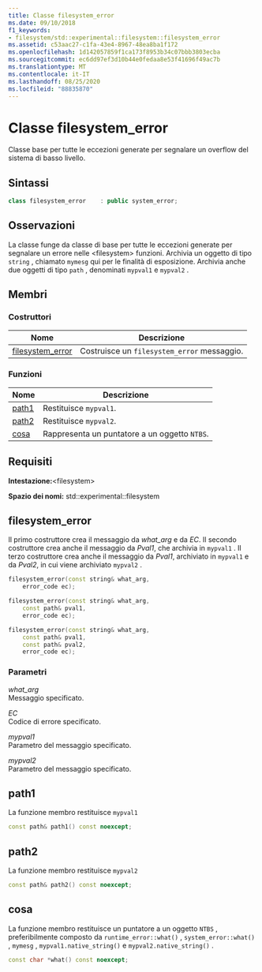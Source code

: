 ```yaml
---
title: Classe filesystem_error
ms.date: 09/10/2018
f1_keywords:
- filesystem/std::experimental::filesystem::filesystem_error
ms.assetid: c53aac27-c1fa-43e4-8967-48ea8ba1f172
ms.openlocfilehash: 1d142057859f1ca173f8953b34c07bbb3803ecba
ms.sourcegitcommit: ec6dd97ef3d10b44e0fedaa8e53f41696f49ac7b
ms.translationtype: MT
ms.contentlocale: it-IT
ms.lasthandoff: 08/25/2020
ms.locfileid: "88835870"
---
```

# <a name="filesystem_error-class"></a>Classe filesystem_error

Classe base per tutte le eccezioni generate per segnalare un overflow del sistema di basso livello.

## <a name="syntax"></a>Sintassi

```cpp
class filesystem_error    : public system_error;
```

## <a name="remarks"></a>Osservazioni

La classe funge da classe di base per tutte le eccezioni generate per segnalare un errore nelle \<filesystem> funzioni. Archivia un oggetto di tipo `string` , chiamato `mymesg` qui per le finalità di esposizione. Archivia anche due oggetti di tipo `path` , denominati `mypval1` e `mypval2` .

## <a name="members"></a>Membri

### <a name="constructors"></a>Costruttori

|Nome|Descrizione|
|-|-|
|[filesystem_error](#filesystem_error)|Costruisce un `filesystem_error` messaggio.|

### <a name="functions"></a>Funzioni

|Nome|Descrizione|
|-|-|
|[path1](#path1)|Restituisce `mypval1`.|
|[path2](#path2)|Restituisce `mypval2`.|
|[cosa](#what)|Rappresenta un puntatore a un oggetto `NTBS`.|

## <a name="requirements"></a>Requisiti

**Intestazione:**\<filesystem>

**Spazio dei nomi:** std::experimental::filesystem

## <a name="filesystem_error"></a><a name="filesystem_error"></a> filesystem_error

Il primo costruttore crea il messaggio da *what_arg* e da *EC*. Il secondo costruttore crea anche il messaggio da *Pval1*, che archivia in `mypval1` . Il terzo costruttore crea anche il messaggio da *Pval1*, archiviato in `mypval1` e da *Pval2*, in cui viene archiviato `mypval2` .

```cpp
filesystem_error(const string& what_arg,
    error_code ec);

filesystem_error(const string& what_arg,
    const path& pval1,
    error_code ec);

filesystem_error(const string& what_arg,
    const path& pval1,
    const path& pval2,
    error_code ec);
```

### <a name="parameters"></a>Parametri

*what_arg*\
Messaggio specificato.

*EC*\
Codice di errore specificato.

*mypval1*\
Parametro del messaggio specificato.

*mypval2*\
Parametro del messaggio specificato.

## <a name="path1"></a><a name="path1"></a> path1

La funzione membro restituisce `mypval1`

```cpp
const path& path1() const noexcept;
```

## <a name="path2"></a><a name="path2"></a> path2

La funzione membro restituisce `mypval2`

```cpp
const path& path2() const noexcept;
```

## <a name="what"></a><a name="what"></a> cosa

La funzione membro restituisce un puntatore a un oggetto `NTBS` , preferibilmente composto da `runtime_error::what()` , `system_error::what()` , `mymesg` , `mypval1.native_string()` e `mypval2.native_string()` .

```cpp
const char *what() const noexcept;
```
